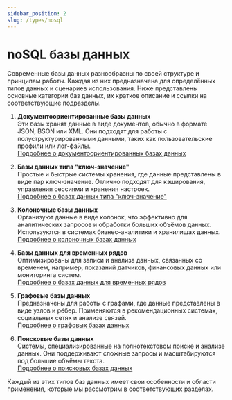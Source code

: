```yaml
---
sidebar_position: 2
slug: /types/nosql
---
```


# noSQL базы данных

Современные базы данных разнообразны по своей структуре и принципам работы. Каждая из них предназначена для определённых типов данных и сценариев использования. Ниже представлены основные категории баз данных, их краткое описание и ссылки на соответствующие подразделы.  

1. **Документоориентированные базы данных**  
Эти базы хранят данные в виде документов, обычно в формате JSON, BSON или XML. Они подходят для работы с полуструктурированными данными, таких как пользовательские профили или лог-файлы.  
[Подробнее о документоориентированных базах данных](/database/types/nosql/db-doc.md)  

1. **Базы данных типа "ключ-значение"**  
Простые и быстрые системы хранения, где данные представлены в виде пар ключ-значение. Отлично подходят для кэширования, управления сессиями и хранения настроек.  
[Подробнее о базах данных типа "ключ-значение"](/database/types/nosql/db-key-value.md)  

1. **Колоночные базы данных**  
Организуют данные в виде колонок, что эффективно для аналитических запросов и обработки больших объёмов данных. Используются в системах бизнес-аналитики и хранилищах данных.  
[Подробнее о колоночных базах данных](/database/types/nosql/db-column.md)  

1. **Базы данных для временных рядов**  
Оптимизированы для записи и анализа данных, связанных со временем, например, показаний датчиков, финансовых данных или мониторинга систем.  
[Подробнее о базах данных для временных рядов](/database/types/nosql/db-tsdb.md)  

1. **Графовые базы данных**  
Предназначены для работы с графами, где данные представлены в виде узлов и рёбер. Применяются в рекомендационных системах, социальных сетях и анализе связей.  
[Подробнее о графовых базах данных](/database/types/nosql/db-graph.md)  

1. **Поисковые базы данных**  
Системы, специализированные на полнотекстовом поиске и анализе данных. Они поддерживают сложные запросы и масштабируются под большие объёмы текста.  
[Подробнее о поисковых базах данных](/database/types/nosql/db-search.md)  

Каждый из этих типов баз данных имеет свои особенности и области применения, которые мы рассмотрим в соответствующих разделах.
